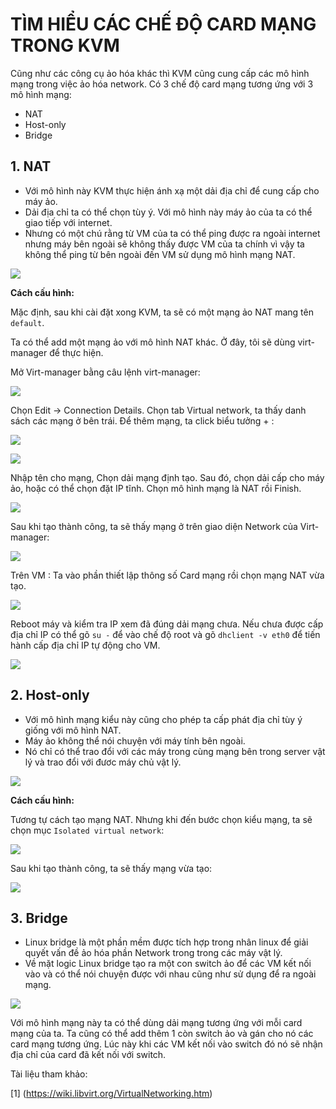 # TÌM HIỂU CÁC CHẾ ĐỘ CARD MẠNG TRONG KVM
Cũng như các công cụ ảo hóa khác thì KVM cũng cung cấp các mô hình mạng trong việc ảo hóa network. Có 3 chế độ card mạng tương ứng với 3 mô hình mạng:
- NAT
- Host-only
- Bridge

## 1. NAT
- Với mô hình này KVM thực hiện ánh xạ một dải địa chỉ để cung cấp cho máy ảo.
- Dải địa chỉ ta có thể chọn tùy ý. Với mô hình này máy ảo của ta có thể giao tiếp với internet.
- Nhưng có một chú rằng từ VM của ta có thể ping được ra ngoài internet nhưng máy bên ngoài sẽ không thấy được VM của ta chính vì vậy ta không thể ping từ bên ngoài đến VM sử dụng mô hình mạng NAT.

![](../imgs/64.png)

**Cách cấu hình:**

Mặc định, sau khi cài đặt xong KVM, ta sẽ có một mạng ảo NAT mang tên `default`.

Ta có thể add một mạng ảo với mô hình NAT khác. Ở đây, tôi sẽ dùng virt-manager để thực hiện.

Mở Virt-manager bằng câu lệnh virt-manager:

![](../imgs/67.png)

Chọn Edit -> Connection Details. Chọn tab Virtual network, ta thấy danh sách các mạng ở bên trái. Để thêm mạng, ta click biểu tưởng + :

![](../imgs/68.png)

![](../imgs/69.png)

Nhập tên cho mạng, Chọn dải mạng định tạo. Sau đó, chọn dải cấp cho máy ảo, hoặc có thể chọn đặt IP tĩnh. Chọn mô hình mạng là NAT rồi Finish.

![](../imgs/70.png)

Sau khi tạo thành công, ta sẽ thấy mạng ở trên giao diện Network của Virt-manager:

![](../imgs/71.png)

Trên VM : Ta vào phần thiết lập thông số Card mạng rồi chọn mạng NAT vừa tạo.

![](../imgs/72.png)

Reboot máy và kiểm tra IP xem đã đúng dải mạng chưa. Nếu chưa được cấp địa chỉ IP có thể gõ `su -` để vào chế độ root và gõ `dhclient -v eth0` để tiến hành cấp địa chỉ IP tự động cho VM.

![](../imgs/73.png)

## 2. Host-only
- Với mô hình mạng kiểu này cũng cho phép ta cấp phát địa chỉ tùy ý giống với mô hình NAT.
- Máy ảo không thể nói chuyện với máy tính bên ngoài.
- Nó chỉ có thể trao đổi với các máy trong cùng mạng bên trong server vật lý và trao đổi với đươc máy chủ vật lý.

![](../imgs/74.png)

**Cách cấu hình:**

Tương tự cách tạo mạng NAT. Nhưng khi đến bước chọn kiểu mạng, ta sẽ chọn mục `Isolated virtual network`:

![](../imgs/75.png)

Sau khi tạo thành công, ta sẽ thấy mạng vừa tạo:

![](../imgs/76.png)
## 3. Bridge
- Linux bridge là một phần mềm được tích hợp trong nhân linux để giải quyết vấn đề ảo hóa phần Network trong trong các máy vật lý.
- Về mặt logic Linux bridge tạo ra một con switch ảo để các VM kết nối vào và có thể nói chuyện được với nhau cũng như sử dụng để ra ngoài mạng.

![](../imgs/65.png)

Với mô hình mạng này ta có thể dùng dải mạng tương ứng với mỗi card mạng của ta. Ta cũng có thể add thêm 1 còn switch ảo và gán cho nó các card mạng tương ứng. Lúc này khi các VM kết nối vào switch đó nó sẽ nhận địa chỉ của card đã kết nối với switch.


Tài liệu tham khảo:

[1] (https://wiki.libvirt.org/VirtualNetworking.htm)